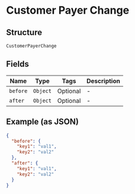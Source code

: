 
# Customer Payer Change

## Structure

`CustomerPayerChange`

## Fields

| Name | Type | Tags | Description |
|  --- | --- | --- | --- |
| `before` | `Object` | Optional | - |
| `after` | `Object` | Optional | - |

## Example (as JSON)

```json
{
  "before": {
    "key1": "val1",
    "key2": "val2"
  },
  "after": {
    "key1": "val1",
    "key2": "val2"
  }
}
```

